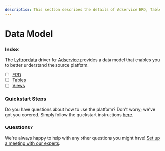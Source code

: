 ```yaml
---
description: This section describes the details of Adservice ERD, Tables, and Views.
---
```


# Data Model

### Index

The  [Lyftrondata](https://www.lyftrondata.com/) driver for [Adservice](https://www.lyftrondata.com/integration/adservice/)[ ](https://www.lyftrondata.com/integration/adservice/)provides a data model that enables you to better understand the source platform.

* [ ] [ERD](../../../marketing-analytics/adservice/data-model/erd.md)
* [ ] [Tables](../../../marketing-analytics/adservice/data-model/tables.md)
* [ ] [Views](../../../marketing-analytics/adservice/data-model/views.md)

### Quickstart Steps

Do you have questions about how to use the platform? Don't worry; we've got you covered. Simply follow the quickstart instructions [here](../../../../quickstart-steps.md).

### Questions? <a href="#questions" id="questions"></a>

We're always happy to help with any other questions you might have! [Set up a meeting with our experts](https://www.lyftrondata.com/book-a-meeting/).

